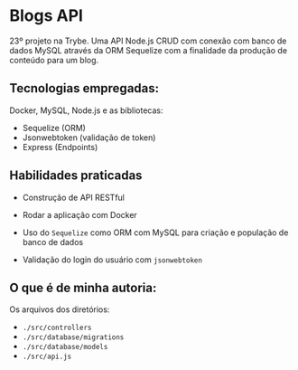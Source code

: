 # Blogs API 

23º projeto na Trybe. Uma API Node.js CRUD com conexão com banco de dados MySQL através da ORM Sequelize com a finalidade da produção de conteúdo para um blog.

## Tecnologias empregadas:

Docker, MySQL, Node.js e as bibliotecas:

* Sequelize (ORM)
* Jsonwebtoken (validação de token)
* Express (Endpoints)

## Habilidades praticadas

  * Construção de API RESTful

  * Rodar a aplicação com Docker

  * Uso do `Sequelize` como ORM com MySQL para criação e população de banco de dados

  * Validação do login do usuário com `jsonwebtoken`

## O que é de minha autoria:

Os arquivos dos diretórios:

* `./src/controllers`
* `./src/database/migrations`
* `./src/database/models`
* `./src/api.js`
